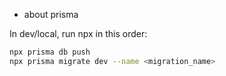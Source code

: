 
- about prisma

In dev/local, run npx in this order:

```bash
npx prisma db push
npx prisma migrate dev --name <migration_name>
```